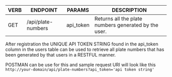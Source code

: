 | VERB  	| ENDPOINT  	| PARAMS  	| DESCRIPTION  	|
|---	|---	|---	|---	|
| GET  	| /api/plate-numbers  	| api_token  	| Returns all the plate numbers generated by the user. |

After registration the UNIQUE API TOKEN STRING found in the api_token column in the users table 
can be used to retrieve all plate numbers that has been generated by that users in a RESTFUL manner.

POSTMAN can be use for this and sample request URI will look like this ``http://your-domain/api/plate-numbers?api_token='api token string'``
